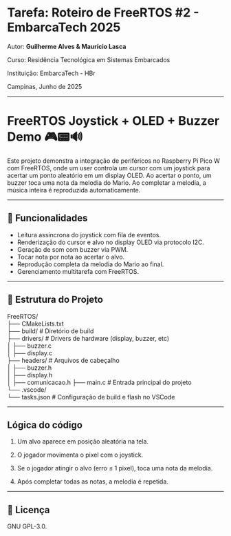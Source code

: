 
# Tarefa: Roteiro de FreeRTOS #2 - EmbarcaTech 2025

Autor: **Guilherme Alves & Maurício Lasca**

Curso: Residência Tecnológica em Sistemas Embarcados

Instituição: EmbarcaTech - HBr

Campinas, Junho de 2025

---

<!-- INSIRA O CONTEÚDO DO SEU README AQUI! -->
# FreeRTOS Joystick + OLED + Buzzer Demo 🎮📟🔊

Este projeto demonstra a integração de periféricos no Raspberry Pi Pico W com FreeRTOS, onde um user controla um cursor com um joystick para acertar um ponto aleatório em um display OLED. Ao acertar o ponto, um buzzer toca uma nota da melodia do Mario. Ao completar a melodia, a música inteira é reproduzida automaticamente.

---

## 🚀 Funcionalidades

- Leitura assíncrona do joystick com fila de eventos.
- Renderização do cursor e alvo no display OLED via protocolo I2C.
- Geração de som com buzzer via PWM.
- Tocar nota por nota ao acertar o alvo.
- Reprodução completa da melodia do Mario ao final.
- Gerenciamento multitarefa com FreeRTOS.

---

## 🧠 Estrutura do Projeto

FreeRTOS/  
├── CMakeLists.txt  
├── build/                  # Diretório de build  
├── drivers/                # Drivers de hardware (display, buzzer, etc)  
│   ├── buzzer.c  
│   ├── display.c  
├── headers/                # Arquivos de cabeçalho  
│   ├── buzzer.h  
│   ├── display.h  
│   ├── comunicacao.h 
├── main.c                  # Entrada principal do projeto  
└── .vscode/  
    └── tasks.json          # Configuração de build e flash no VSCode  

---

## Lógica do código

1. Um alvo aparece em posição aleatória na tela.

2. O jogador movimenta o pixel com o joystick.

3. Se o jogador atingir o alvo (erro ≤ 1 pixel), toca uma nota da melodia.

4. Após completar todas as notas, a melodia é repetida.

---

## 📜 Licença
GNU GPL-3.0.
